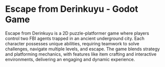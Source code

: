 # Escape from Derinkuyu - Godot Game
Escape from Derinkuyu is a 2D puzzle-platformer game where players control two FBI agents trapped in an ancient underground city. Each character possesses unique abilities, requiring teamwork to solve challenges, navigate multiple levels, and escape. The game blends strategy and platforming mechanics, with features like item crafting and interactive environments, delivering an engaging and dynamic experience.
